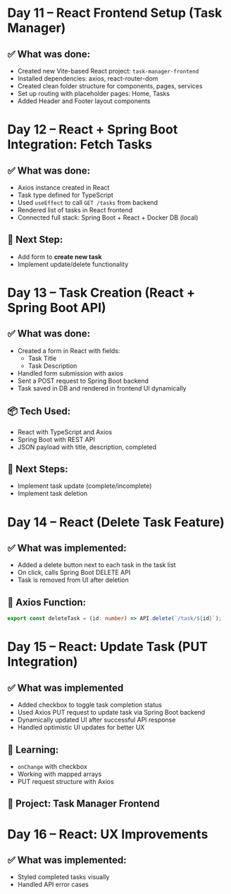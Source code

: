 # Day 11 – React Frontend Setup (Task Manager)

## ✅ What was done:

- Created new Vite-based React project: `task-manager-frontend`
- Installed dependencies: axios, react-router-dom
- Created clean folder structure for components, pages, services
- Set up routing with placeholder pages: Home, Tasks
- Added Header and Footer layout components

# Day 12 – React + Spring Boot Integration: Fetch Tasks

## ✅ What was done:

- Axios instance created in React
- Task type defined for TypeScript
- Used `useEffect` to call `GET /tasks` from backend
- Rendered list of tasks in React frontend
- Connected full stack: Spring Boot + React + Docker DB (local)

## 🔗 Next Step:

- Add form to **create new task**
- Implement update/delete functionality

# Day 13 – Task Creation (React + Spring Boot API)

## ✅ What was done:

- Created a form in React with fields:
  - Task Title
  - Task Description
- Handled form submission with axios
- Sent a POST request to Spring Boot backend
- Task saved in DB and rendered in frontend UI dynamically

## 📦 Tech Used:

- React with TypeScript and Axios
- Spring Boot with REST API
- JSON payload with title, description, completed

## 🔗 Next Steps:

- Implement task update (complete/incomplete)
- Implement task deletion

# Day 14 – React (Delete Task Feature)

## ✅ What was implemented:

- Added a delete button next to each task in the task list
- On click, calls Spring Boot DELETE API
- Task is removed from UI after deletion

## 🔗 Axios Function:

```ts
export const deleteTask = (id: number) => API.delete(`/task/${id}`);
```

# Day 15 – React: Update Task (PUT Integration)

## ✅ What was implemented

- Added checkbox to toggle task completion status
- Used Axios PUT request to update task via Spring Boot backend
- Dynamically updated UI after successful API response
- Handled optimistic UI updates for better UX

## 🧠 Learning:

- `onChange` with checkbox
- Working with mapped arrays
- PUT request structure with Axios

## 📂 Project: Task Manager Frontend

# Day 16 – React: UX Improvements

## ✅ What was implemented:

- Styled completed tasks visually
- Handled API error cases
